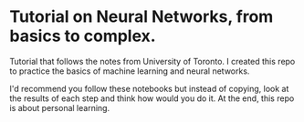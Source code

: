 # Tutorial on Neural Networks, from basics to complex.
Tutorial that follows the notes from University of Toronto.
I created this repo to practice the basics of machine learning and neural networks.

I'd recommend you follow these notebooks but instead of copying, look at the results of each step and think how would you do it. At the end, this repo is about personal learning.
